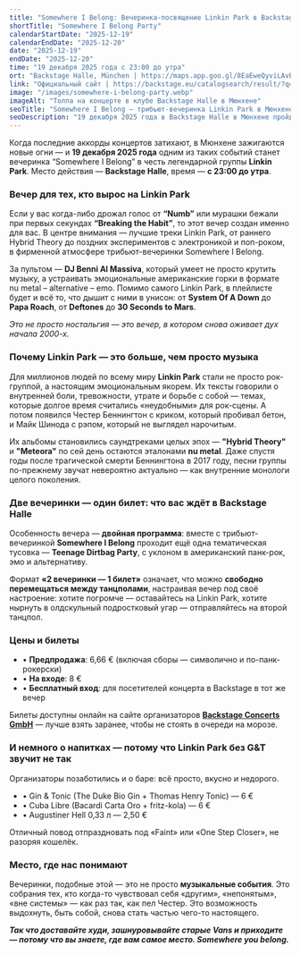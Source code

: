 ```yaml
---
title: "Somewhere I Belong: Вечеринка-посвящение Linkin Park в Backstage Halle"
shortTitle: "Somewhere I Belong Party"
calendarStartDate: "2025-12-19"
calendarEndDate: "2025-12-20"
date: "2025-12-19"
endDate: "2025-12-20"
time: "19 декабря 2025 года с 23:00 до утра"
ort: "Backstage Halle, München | https://maps.app.goo.gl/8EaEweQyviLAvE3g7"
link: "Официальный сайт | https://backstage.eu/catalogsearch/result/?q=Somewhere+I+Bel"
image: "/images/somewhere-i-belong-party.webp"
imageAlt: "Толпа на концерте в клубе Backstage Halle в Мюнхене"
seoTitle: "Somewhere I Belong — трибьют-вечеринка Linkin Park в Мюнхене"
seoDescription: "19 декабря 2025 года в Backstage Halle в Мюнхене пройдёт трибьют-вечеринка Linkin Park «Somewhere I Belong» с DJ Benni Al Massiva и двойной программой."
---
```


Когда последние аккорды концертов затихают, в Мюнхене зажигаются новые огни — и **19 декабря 2025 года** одним из таких событий станет вечеринка “Somewhere I Belong” в честь легендарной группы **Linkin Park**. Место действия — **Backstage Halle**, время — **с 23:00 до утра**.

### Вечер для тех, кто вырос на Linkin Park  

Если у вас когда-либо дрожал голос от **“Numb”** или мурашки бежали при первых секундах **“Breaking the Habit”**, то этот вечер создан именно для вас. В центре внимания — лучшие треки Linkin Park, от раннего Hybrid Theory до поздних экспериментов с электроникой и поп-роком, в фирменной атмосфере трибьют-вечеринки Somewhere I Belong.

За пультом — **DJ Benni Al Massiva**, который умеет не просто крутить музыку, а устраивать эмоциональные американские горки в формате nu metal – alternative – emo. Помимо самого Linkin Park, в плейлисте будет и всё то, что дышит с ними в унисон: от **System Of A Down** до **Papa Roach**, от **Deftones** до **30 Seconds to Mars**.

_Это не просто ностальгия — это вечер, в котором снова оживает дух начала 2000-х._

### Почему Linkin Park — это больше, чем просто музыка   

Для миллионов людей по всему миру **Linkin Park** стали не просто рок-группой, а настоящим эмоциональным якорем. Их тексты говорили о внутренней боли, тревожности, утрате и борьбе с собой — темах, которые долгое время считались «неудобными» для рок-сцены. А потом появился Честер Беннингтон с криком, который пробивал бетон, и Майк Шинода с рэпом, который не выглядел нарочитым.

Их альбомы становились саундтреками целых эпох — **"Hybrid Theory"** и **"Meteora"** по сей день остаются эталонами **nu metal**. Даже спустя годы после трагической смерти Беннингтона в 2017 году, песни группы по-прежнему звучат невероятно актуально — как внутренние монологи целого поколения.

### Две вечеринки — один билет: что вас ждёт в Backstage Halle  

Особенность вечера — **двойная программа**: вместе с трибьют-вечеринкой **Somewhere I Belong** проходит ещё одна тематическая тусовка — **Teenage Dirtbag Party**, с уклоном в американский панк-рок, эмо и альтернативу.

Формат **«2 вечеринки — 1 билет»** означает, что можно **свободно перемещаться между танцполами**, настраивая вечер под своё настроение: хотите погромче — оставайтесь на Linkin Park, хотите нырнуть в олдскульный подростковый угар — отправляйтесь на второй танцпол.

### Цены и билеты
- • **Предпродажа**: 6,66 € (включая сборы — символично и по-панк-рокерски)  
- • **На входе**: 8 €  
- • **Бесплатный вход**: для посетителей концерта в Backstage в тот же вечер  

Билеты доступны онлайн на сайте организаторов [**Backstage Concerts GmbH**](https://backstage.eu/somewhere-i-belong-linkin-park-tribute-party.html) — лучше взять заранее, чтобы не стоять в очереди на морозе.  

### И немного о напитках — потому что Linkin Park без G&T звучит не так

Организаторы позаботились и о баре: всё просто, вкусно и недорого.  

- • Gin & Tonic (The Duke Bio Gin + Thomas Henry Tonic) — 6 €  
- • Cuba Libre (Bacardi Carta Oro + fritz-kola) — 6 €  
- • Augustiner Hell 0,33 л — 2,50 €  

Отличный повод отпраздновать под «Faint» или «One Step Closer», не разоряя кошелёк.

### Место, где нас понимают
Вечеринки, подобные этой — это не просто **музыкальные события**. Это собрания тех, кто когда-то чувствовал себя «другим», «непонятым», «вне системы» — как раз так, как пел Честер. Это возможность выдохнуть, быть собой, снова стать частью чего-то настоящего.

_**Так что доставайте худи, зашнуровывайте старые Vans и приходите — потому что вы знаете, где вам самое место. Somewhere you belong.**_
